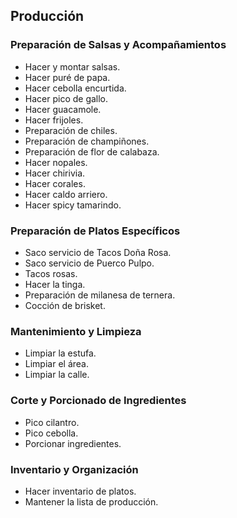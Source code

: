 ## Producción

### Preparación de Salsas y Acompañamientos
- Hacer y montar salsas.
- Hacer puré de papa.
- Hacer cebolla encurtida.
- Hacer pico de gallo.
- Hacer guacamole.
- Hacer frijoles.
- Preparación de chiles.
- Preparación de champiñones.
- Preparación de flor de calabaza.
- Hacer nopales.
- Hacer chirivia.
- Hacer corales.
- Hacer caldo arriero.
- Hacer spicy tamarindo.

### Preparación de Platos Específicos
- Saco servicio de Tacos Doña Rosa.
- Saco servicio de Puerco Pulpo.
- Tacos rosas.
- Hacer la tinga.
- Preparación de milanesa de ternera.
- Cocción de brisket.

### Mantenimiento y Limpieza
- Limpiar la estufa.
- Limpiar el área.
- Limpiar la calle.

### Corte y Porcionado de Ingredientes
- Pico cilantro.
- Pico cebolla.
- Porcionar ingredientes.

### Inventario y Organización
- Hacer inventario de platos.
- Mantener la lista de producción.
